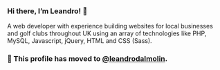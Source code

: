 ### Hi there, I’m Leandro! 👋

A web developer with experience building websites for local businesses and golf clubs throughout UK using an array of technologies like PHP, MySQL, Javascript, jQuery, HTML and CSS (Sass).

### :briefcase: This profile has moved to [@leandrodalmolin](https://www.github.com/leandrodalmolin).
